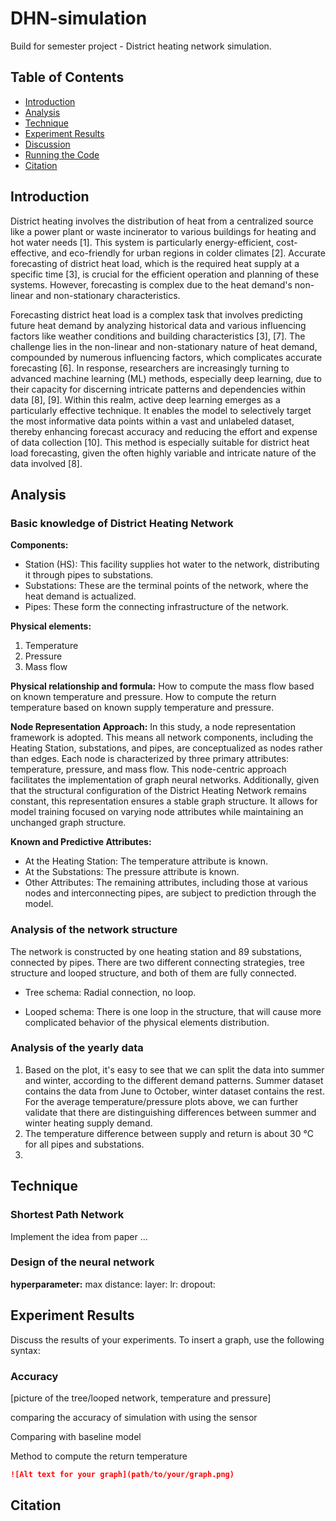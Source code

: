 # DHN-simulation
Build for semester project - District heating network simulation.

## Table of Contents
- [Introduction](#introduction)
- [Analysis](#analysis)
- [Technique](#technique)
- [Experiment Results](#experiment-results)
- [Discussion](#discussion)
- [Running the Code](#running-the-code)
- [Citation](#citation)

## Introduction
District heating involves the distribution of heat from a centralized source like a power plant or waste incinerator to various buildings for heating and hot water needs [1]. This system is particularly energy-efficient, cost-effective, and eco-friendly for urban regions in colder climates [2]. Accurate forecasting of district heat load, which is the required heat supply at a specific time [3], is crucial for the efficient operation and planning of these systems. However, forecasting is complex due to the heat demand's non-linear and non-stationary characteristics.

Forecasting district heat load is a complex task that involves predicting future heat demand by analyzing historical data and various influencing factors like weather conditions and building characteristics [3], [7]. The challenge lies in the non-linear and non-stationary nature of heat demand, compounded by numerous influencing factors, which complicates accurate forecasting [6]. In response, researchers are increasingly turning to advanced machine learning (ML) methods, especially deep learning, due to their capacity for discerning intricate patterns and dependencies within data [8], [9]. Within this realm, active deep learning emerges as a particularly effective technique. It enables the model to selectively target the most informative data points within a vast and unlabeled dataset, thereby enhancing forecast accuracy and reducing the effort and expense of data collection [10]. This method is especially suitable for district heat load forecasting, given the often highly variable and intricate nature of the data involved [8].

## Analysis
### Basic knowledge of District Heating Network
**Components:**
- Station (HS): This facility supplies hot water to the network, distributing it through pipes to substations.
- Substations: These are the terminal points of the network, where the heat demand is actualized.
- Pipes: These form the connecting infrastructure of the network.

**Physical elements:**
1. Temperature
2. Pressure
3. Mass flow

**Physical relationship and formula:**
How to compute the mass flow based on known temperature and pressure. 
How to compute the return temperature based on known supply temperature and pressure.

**Node Representation Approach:**
In this study, a node representation framework is adopted. This means all network components, including the Heating Station, substations, and pipes, are conceptualized as nodes rather than edges. Each node is characterized by three primary attributes: temperature, pressure, and mass flow. This node-centric approach facilitates the implementation of graph neural networks. Additionally, given that the structural configuration of the District Heating Network remains constant, this representation ensures a stable graph structure. It allows for model training focused on varying node attributes while maintaining an unchanged graph structure.

**Known and Predictive Attributes:**
- At the Heating Station: The temperature attribute is known.
- At the Substations: The pressure attribute is known.
- Other Attributes: The remaining attributes, including those at various nodes and interconnecting pipes, are subject to prediction through the model.

### Analysis of the network structure
The network is constructed by one heating station and 89 substations, connected by pipes. There are two different connecting strategies, tree structure and looped structure, and both of them are fully connected. 
- Tree schema: Radial connection, no loop.
  
- Looped schema: There is one loop in the structure, that will cause more complicated behavior of the physical elements distribution.
### Analysis of the yearly data
1. Based on the plot, it's easy to see that we can split the data into summer and winter, according to the different demand patterns. Summer dataset contains the data from June to October, winter dataset contains the rest.
   For the average temperature/pressure plots above, we can further validate that there are distinguishing differences between summer and winter heating supply demand.
2. The temperature difference between supply and return is about 30 °C for all pipes and substations.
3. 
## Technique
### Shortest Path Network
Implement the idea from paper ...
### Design of the neural network
**hyperparameter:**
max distance:
layer:
lr:
dropout:

###

## Experiment Results
Discuss the results of your experiments. To insert a graph, use the following syntax:
### Accuracy
[picture of the tree/looped network, temperature and pressure]

comparing the accuracy of simulation with using the sensor

Comparing with baseline model

Method to compute the return temperature

```markdown
![Alt text for your graph](path/to/your/graph.png)
```
## Citation

